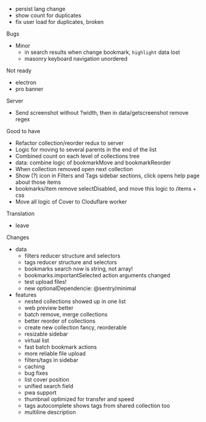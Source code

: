 - persist lang change
- show count for duplicates
- fix user load for duplicates, broken

Bugs
- Minor
    - in search results when change bookmark, `highlight` data lost
    - masonry keyboard navigation unordered

Not ready
- electron
- pro banner

Server
- Send screenshot without ?width, then in data/getscreenshot remove regex

Good to have
- Refactor collection/reorder redux to server
- Logic for moving to several parents in the end of the list
- Combined count on each level of collections tree
- data: combine logic of bookmarkMove and bookmarkReorder
- When collection removed open next collection
- Show (?) icon in Filters and Tags sidebar sections, click opens help page about those items
- bookmarks/item remove selectDisabled, and move this logic to /items + css
- Move all logic of Cover to Cloduflare worker

Translation
- leave

Changes
- data
    - filters reducer structure and selectors
    - tags reducer structure and selectors
    - bookmarks search now is string, not array!
    - bookmarks.importantSelected action arguments changed
    - test upload files!
    - new optionalDependencie: @sentry/minimal
- features
    - nested collections showed up in one list
    - web preview better
    - batch remove, merge collections
    - better reorder of collections
    - create new collection fancy, reorderable
    - resizable sidebar
    - virtual list
    - fast batch bookmark actions
    - more reliable file upload
    - filters/tags in sidebar
    - caching
    - bug fixes
    - list cover position
    - unified search field
    - pwa support
    - thumbnail optimized for transfer and speed
    - tags autocomplete shows tags from shared collection too
    - multiline description